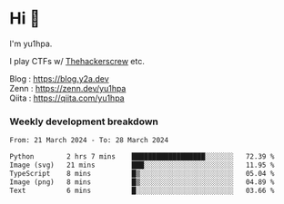 # Hi 👋

I'm yu1hpa.

I play CTFs w/ [Thehackerscrew](https://www.thehackerscrew.team/) etc.

Blog : https://blog.y2a.dev  
Zenn : https://zenn.dev/yu1hpa  
Qiita : https://qiita.com/yu1hpa  

### Weekly development breakdown

<!--START_SECTION:waka-->

```txt
From: 21 March 2024 - To: 28 March 2024

Python        2 hrs 7 mins    ██████████████████░░░░░░░   72.39 %
Image (svg)   21 mins         ███░░░░░░░░░░░░░░░░░░░░░░   11.95 %
TypeScript    8 mins          █▒░░░░░░░░░░░░░░░░░░░░░░░   05.04 %
Image (png)   8 mins          █▒░░░░░░░░░░░░░░░░░░░░░░░   04.89 %
Text          6 mins          █░░░░░░░░░░░░░░░░░░░░░░░░   03.66 %
```

<!--END_SECTION:waka-->

